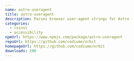 ```yaml
---
name: astro-useragent
title: astro-useragent
description: Parses browser user-agent strings for Astro
categories:
  - css+ui
  - accessibility
npmUrl: https://www.npmjs.com/package/astro-useragent
repoUrl: https://github.com/codiume/orbit
homepageUrl: https://github.com/codiume/orbit
downloads: 290
---
```


